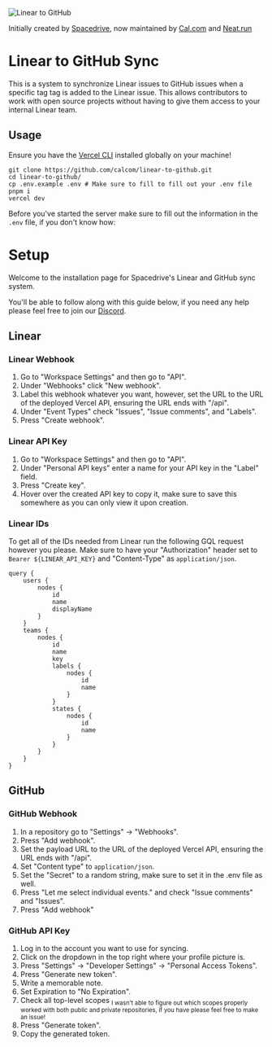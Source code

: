 ![Linear to GitHub](https://user-images.githubusercontent.com/8019099/188273504-4a3c46cd-7870-49da-ae8a-8bb2608529a3.png)


Initially created by [Spacedrive](https://github.com/spacedriveapp/linear-github-sync), now maintained by [Cal.com](https://cal.com/) and [Neat.run](https://neat.run/)

# Linear to GitHub Sync

This is a system to synchronize Linear issues to GitHub issues when a specific tag tag is added to the Linear issue. This allows contributors to work with open source projects without having to give them access to your internal Linear team.

## Usage

Ensure you have the [Vercel CLI](https://vercel.com/docs/cli) installed globally on your machine!

```
git clone https://github.com/calcom/linear-to-github.git
cd linear-to-github/
cp .env.example .env # Make sure to fill to fill out your .env file
pnpm i
vercel dev
```

Before you've started the server make sure to fill out the information in the `.env` file, if you don't know how:

# Setup

Welcome to the installation page for Spacedrive's Linear and GitHub sync system.

You'll be able to follow along with this guide below, if you need any help please feel free to join our [Discord](https://discord.gg/XzDj6gXf28).

## Linear

### Linear Webhook

1. Go to "Workspace Settings" and then go to "API".
2. Under "Webhooks" click "New webhook".
3. Label this webhook whatever you want, however, set the URL to the URL of the deployed Vercel API, ensuring the URL ends with "/api".
4. Under "Event Types" check "Issues", "Issue comments", and "Labels".
5. Press "Create webhook".

### Linear API Key

1. Go to "Workspace Settings" and then go to "API".
2. Under "Personal API keys" enter a name for your API key in the "Label" field.
3. Press "Create key".
4. Hover over the created API key to copy it, make sure to save this somewhere as you can only view it upon creation.

### Linear IDs

To get all of the IDs needed from Linear run the following GQL request however you please. Make sure to have your "Authorization" header set to `Bearer ${LINEAR_API_KEY}` and "Content-Type" as `application/json`.

```
query {
	users {
		nodes {
			id
			name
			displayName
		}
	}
	teams {
		nodes {
			id
			name
			key
			labels {
				nodes {
					id
					name
				}
			}
			states {
				nodes {
					id
					name
				}
			}
		}
	}
}
```

## GitHub

### GitHub Webhook

1. In a repository go to "Settings" -> "Webhooks".
2. Press "Add webhook".
3. Set the payload URL to the URL of the deployed Vercel API, ensuring the URL ends with "/api".
4. Set "Content type" to `application/json`.
5. Set the "Secret" to a random string, make sure to set it in the .env file as well.
6. Press "Let me select individual events." and check "Issue comments" and "Issues".
7. Press "Add webhook"

### GitHub API Key

1. Log in to the account you want to use for syncing.
2. Click on the dropdown in the top right where your profile picture is.
3. Press "Settings" -> "Developer Settings" -> "Personal Access Tokens".
4. Press "Generate new token".
5. Write a memorable note.
6. Set Expiration to "No Expiration".
7. Check all top-level scopes <sub>I wasn't able to figure out which scopes properly worked with both public and private repositories, if you have please feel free to make an issue!</sub>
8. Press "Generate token".
9. Copy the generated token.


